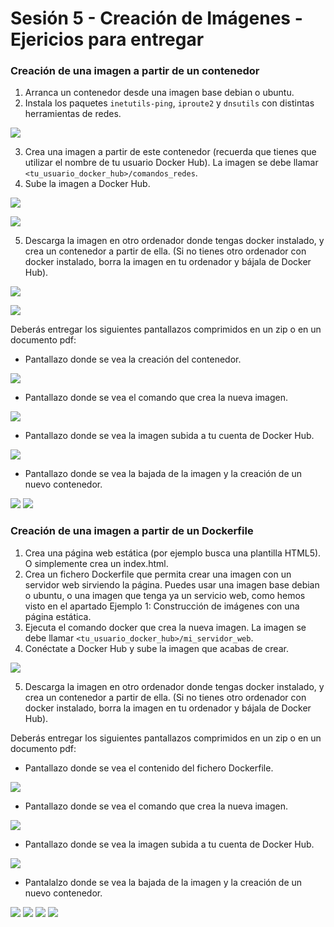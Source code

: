 # **Sesión 5 - Creación de Imágenes - Ejericios para entregar**

### Creación de una imagen a partir de un contenedor

1. Arranca un contenedor desde una imagen base debian o ubuntu.
2. Instala los paquetes `inetutils-ping`, `iproute2` y `dnsutils` con distintas herramientas de redes.

![](img/img1.PNG)

3. Crea una imagen a partir de este contenedor (recuerda que tienes que utilizar el nombre de tu usuario Docker Hub). La imagen se debe llamar `<tu_usuario_docker_hub>/comandos_redes`.
4. Sube la imagen a Docker Hub.

![](img/img2.PNG)

![](img/img3.PNG)

5. Descarga la imagen en otro ordenador donde tengas docker instalado, y crea un contenedor a partir de ella. (Si no tienes otro ordenador con docker instalado, borra la imagen en tu ordenador y bájala de Docker Hub).

![](img/img4.PNG)

![](img/img5.PNG)

Deberás entregar los siguientes pantallazos comprimidos en un zip o en un documento pdf:

- Pantallazo donde se vea la creación del contenedor.

![](img/img6.PNG)

- Pantallazo donde se vea el comando que crea la nueva imagen.

![](img/img7.PNG)

- Pantallazo donde se vea la imagen subida a tu cuenta de Docker Hub.

![](img/img8.PNG)

- Pantallazo donde se vea la bajada de la imagen y la creación de un nuevo contenedor.

![](img/img9.PNG)
![](img/img10.PNG)

### Creación de una imagen a partir de un Dockerfile

1. Crea una página web estática (por ejemplo busca una plantilla HTML5). O simplemente crea un index.html.
2. Crea un fichero Dockerfile que permita crear una imagen con un servidor web sirviendo la página. Puedes usar una imagen base debian o ubuntu, o una imagen que tenga ya un servicio web, como hemos visto en el apartado Ejemplo 1: Construcción de imágenes con una página estática.
3. Ejecuta el comando docker que crea la nueva imagen. La imagen se debe llamar `<tu_usuario_docker_hub>/mi_servidor_web`.
4. Conéctate a Docker Hub y sube la imagen que acabas de crear.

![](img/img11.PNG)

5. Descarga la imagen en otro ordenador donde tengas docker instalado, y crea un contenedor a partir de ella. (Si no tienes otro ordenador con docker instalado, borra la imagen en tu ordenador y bájala de Docker Hub).

Deberás entregar los siguientes pantallazos comprimidos en un zip o en un documento pdf:

- Pantallazo donde se vea el contenido del fichero Dockerfile.

![](img/img12.PNG)

- Pantallazo donde se vea el comando que crea la nueva imagen.

![](img/img13.PNG)

- Pantallazo donde se vea la imagen subida a tu cuenta de Docker Hub.

![](img/img14.PNG)

- Pantalalzo donde se vea la bajada de la imagen y la creación de un nuevo contenedor.

![](img/img15.PNG)
![](img/img16.PNG)
![](img/img17.PNG)
![](img/img18.PNG)